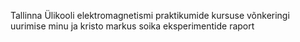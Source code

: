Tallinna Ülikooli elektromagnetismi praktikumide kursuse võnkeringi uurimise minu ja kristo markus soika eksperimentide raport

